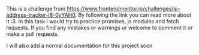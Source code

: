 This is a challenge from https://www.frontendmentor.io/challenges/ip-address-tracker-I8-0yYAH0. By following the link you can read more about it :3. In this task i would try to practice promises, js modules and fetch requests. If you find any mistakes or warnings ur welcome to comment it or make a pull requests.

I will also add a normal documentation for this project soon
